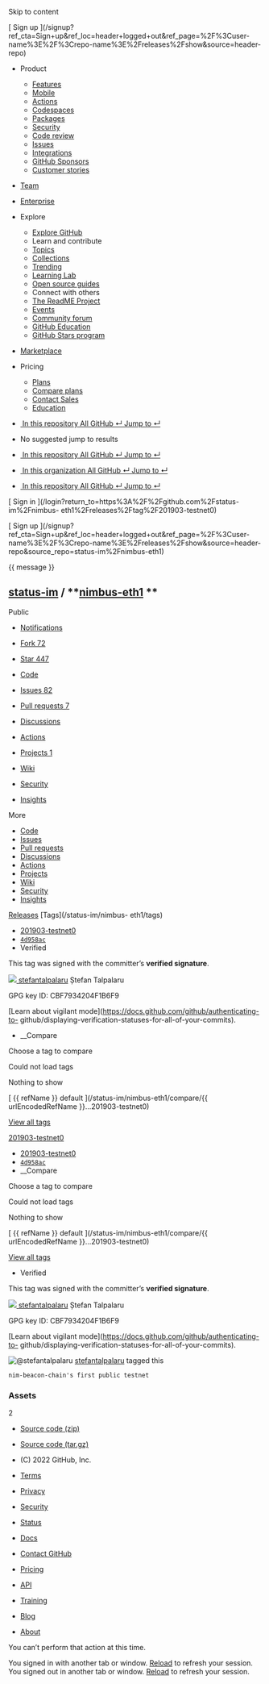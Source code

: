 Skip to content

[ ](https://github.com/)

[ Sign up
](/signup?ref_cta=Sign+up&ref_loc=header+logged+out&ref_page=%2F%3Cuser-
name%3E%2F%3Crepo-name%3E%2Freleases%2Fshow&source=header-repo)

  * Product 

    * [ Features ](/features)
    * [ Mobile ](/mobile)
    * [ Actions ](/features/actions)
    * [ Codespaces ](/features/codespaces)
    * [ Packages ](/features/packages)
    * [ Security ](/features/security)
    * [ Code review ](/features/code-review)
    * [ Issues ](/features/issues)
    * [ Integrations ](/features/integrations)
    * [ GitHub Sponsors ](/sponsors)
    * [ Customer stories ](/customer-stories)

  * [Team](/team)
  * [Enterprise](/enterprise)
  * Explore 

    * [ Explore GitHub ](/explore)
    * Learn and contribute
    * [ Topics ](/topics)
    * [ Collections ](/collections)
    * [ Trending ](/trending)
    * [ Learning Lab ](https://lab.github.com/)
    * [ Open source guides ](https://opensource.guide)
    * Connect with others
    * [ The ReadME Project ](/readme)
    * [ Events ](/events)
    * [ Community forum ](https://github.community)
    * [ GitHub Education ](https://education.github.com)
    * [ GitHub Stars program ](https://stars.github.com)

  * [Marketplace](/marketplace)
  * Pricing 

    * [ Plans ](/pricing)
    * [ Compare plans ](/pricing#compare-features)
    * [ Contact Sales ](https://github.com/enterprise/contact)
    * [ Education ](https://education.github.com)

  * [ ![]() In this repository  All GitHub  ↵ Jump to ↵ ]()

  * No suggested jump to results

  * [ ![]() In this repository  All GitHub  ↵ Jump to ↵ ]()
  * [ ![]() In this organization  All GitHub  ↵ Jump to ↵ ]()
  * [ ![]() In this repository  All GitHub  ↵ Jump to ↵ ]()

[ Sign in ](/login?return_to=https%3A%2F%2Fgithub.com%2Fstatus-im%2Fnimbus-
eth1%2Freleases%2Ftag%2F201903-testnet0)

[ Sign up
](/signup?ref_cta=Sign+up&ref_loc=header+logged+out&ref_page=%2F%3Cuser-
name%3E%2F%3Crepo-name%3E%2Freleases%2Fshow&source=header-
repo&source_repo=status-im%2Fnimbus-eth1)

{{ message }}

##  [status-im](/status-im) / **[nimbus-eth1](/status-im/nimbus-eth1) **
Public

  * [ Notifications ](/login?return_to=%2Fstatus-im%2Fnimbus-eth1)
  * [ Fork 72 ](/login?return_to=%2Fstatus-im%2Fnimbus-eth1)
  * [ Star  447 ](/login?return_to=%2Fstatus-im%2Fnimbus-eth1)

  * [ Code ](/status-im/nimbus-eth1/tree/201903-testnet0)
  * [ Issues 82 ](/status-im/nimbus-eth1/issues)
  * [ Pull requests 7 ](/status-im/nimbus-eth1/pulls)
  * [ Discussions ](/status-im/nimbus-eth1/discussions)
  * [ Actions ](/status-im/nimbus-eth1/actions)
  * [ Projects 1 ](/status-im/nimbus-eth1/projects?type=beta)
  * [ Wiki ](/status-im/nimbus-eth1/wiki)
  * [ Security ](/status-im/nimbus-eth1/security)
  * [ Insights ](/status-im/nimbus-eth1/pulse)

More

  * [ Code ](/status-im/nimbus-eth1/tree/201903-testnet0)
  * [ Issues ](/status-im/nimbus-eth1/issues)
  * [ Pull requests ](/status-im/nimbus-eth1/pulls)
  * [ Discussions ](/status-im/nimbus-eth1/discussions)
  * [ Actions ](/status-im/nimbus-eth1/actions)
  * [ Projects ](/status-im/nimbus-eth1/projects?type=beta)
  * [ Wiki ](/status-im/nimbus-eth1/wiki)
  * [ Security ](/status-im/nimbus-eth1/security)
  * [ Insights ](/status-im/nimbus-eth1/pulse)

[Releases](/status-im/nimbus-eth1/releases) [Tags](/status-im/nimbus-
eth1/tags)

  * [ 201903-testnet0 ](/status-im/nimbus-eth1/tree/201903-testnet0 "201903-testnet0")
  * [ `4d958ac` ](/status-im/nimbus-eth1/commit/4d958acf150c7652c1a70de271123a6d13e05968)
  * Verified 

This tag was signed with the committer’s **verified signature**.

[ ![](https://avatars.githubusercontent.com/u/495550?s=64&v=4)
](/stefantalpalaru) [stefantalpalaru](/stefantalpalaru) Ștefan Talpalaru

GPG key ID: CBF7934204F1B6F9

[Learn about vigilant mode](https://docs.github.com/github/authenticating-to-
github/displaying-verification-statuses-for-all-of-your-commits).

  * __Compare

Choose a tag to compare

Could not load tags

Nothing to show

[ {{ refName }} default ](/status-im/nimbus-eth1/compare/{{ urlEncodedRefName
}}...201903-testnet0)

[View all tags](/status-im/nimbus-eth1/tags)

[201903-testnet0](/status-im/nimbus-eth1/releases/tag/201903-testnet0)

  * [ 201903-testnet0 ](/status-im/nimbus-eth1/tree/201903-testnet0 "201903-testnet0")
  * [ `4d958ac` ](/status-im/nimbus-eth1/commit/4d958acf150c7652c1a70de271123a6d13e05968)
  * __Compare

Choose a tag to compare

Could not load tags

Nothing to show

[ {{ refName }} default ](/status-im/nimbus-eth1/compare/{{ urlEncodedRefName
}}...201903-testnet0)

[View all tags](/status-im/nimbus-eth1/tags)

  * Verified 

This tag was signed with the committer’s **verified signature**.

[ ![](https://avatars.githubusercontent.com/u/495550?s=64&v=4)
](/stefantalpalaru) [stefantalpalaru](/stefantalpalaru) Ștefan Talpalaru

GPG key ID: CBF7934204F1B6F9

[Learn about vigilant mode](https://docs.github.com/github/authenticating-to-
github/displaying-verification-statuses-for-all-of-your-commits).

![@stefantalpalaru](https://avatars.githubusercontent.com/u/495550?s=40&v=4)
[stefantalpalaru](/stefantalpalaru) tagged this

    
    
    nim-beacon-chain's first public testnet

### Assets

2

  * [ Source code (zip) ](/status-im/nimbus-eth1/archive/refs/tags/201903-testnet0.zip)

  * [ Source code (tar.gz) ](/status-im/nimbus-eth1/archive/refs/tags/201903-testnet0.tar.gz)

  * [ ](https://github.com "GitHub") (C) 2022 GitHub, Inc. 

  * [Terms](https://docs.github.com/en/github/site-policy/github-terms-of-service)
  * [Privacy](https://docs.github.com/en/github/site-policy/github-privacy-statement)
  * [Security](https://github.com/security)
  * [Status](https://www.githubstatus.com/)
  * [Docs](https://docs.github.com)
  * [Contact GitHub](https://support.github.com?tags=dotcom-footer)
  * [Pricing](https://github.com/pricing)
  * [API](https://docs.github.com)
  * [Training](https://services.github.com)
  * [Blog](https://github.blog)
  * [About](https://github.com/about)

You can’t perform that action at this time.

You signed in with another tab or window. [Reload]() to refresh your session.
You signed out in another tab or window. [Reload]() to refresh your session.

